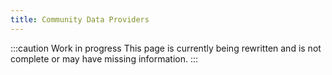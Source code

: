 ```yaml
---
title: Community Data Providers
---
```


:::caution Work in progress
This page is currently being rewritten and is not complete or may have missing information.
:::